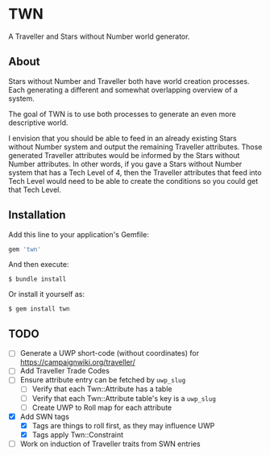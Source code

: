 # TWN

A Traveller and Stars without Number world generator.

## About

Stars without Number and Traveller both have world creation processes.  Each generating a different and somewhat overlapping overview of a system.

The goal of TWN is to use both processes to generate an even more descriptive world.

I envision that you should be able to feed in an already existing Stars without Number system and output the remaining Traveller attributes.  Those generated Traveller attributes would be informed by the Stars without Number attributes.  In other words, if you gave a Stars without Number system that has a Tech Level of 4, then the Traveller attributes that feed into Tech Level would need to be able to create the conditions so you could get that Tech Level.

## Installation

Add this line to your application's Gemfile:

```ruby
gem 'twn'
```

And then execute:

    $ bundle install

Or install it yourself as:

    $ gem install twn

## TODO

- [ ] Generate a UWP short-code (without coordinates) for https://campaignwiki.org/traveller/
- [ ] Add Traveller Trade Codes
- [ ] Ensure attribute entry can be fetched by `uwp_slug`
  - [ ] Verify that each Twn::Attribute has a table
  - [ ] Verify that each Twn::Attribute table's key is a `uwp_slug`
  - [ ] Create UWP to Roll map for each attribute
- [X] Add SWN tags
  - [X] Tags are things to roll first, as they may influence UWP
  - [X] Tags apply Twn::Constraint
- [ ] Work on induction of Traveller traits from SWN entries
